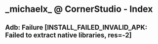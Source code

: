 <script language="javascript" type="text/javascript" src="/LanguageBar.js"></script>
<!-- # michaelx-corner -->
# \_michaelx\_ @ CornerStudio - Index

## Adb: Failure [INSTALL_FAILED_INVALID_APK: Failed to extract native libraries, res=-2]
